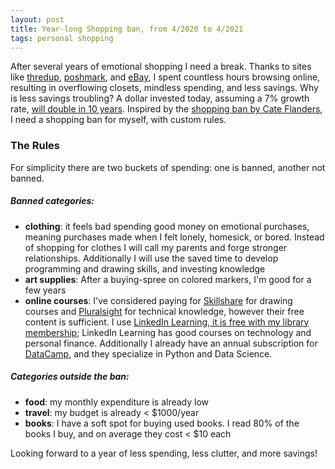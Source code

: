 ```yaml
---
layout: post
title: Year-long Shopping ban, from 4/2020 to 4/2021
tags: personal shopping
---
```


After several years of emotional shopping I need a break. Thanks to sites like [thredup](https://www.thredup.com/), [poshmark](https://poshmark.com), and [eBay](https://www.ebay.com/), I spent countless hours browsing online, resulting in overflowing closets, mindless spending, and less savings. Why is less savings troubling? A dollar invested today, assuming a 7% growth rate, [will double in 10 years](http://www.moneychimp.com/features/rule72.htm).
Inspired by the [shopping ban by Cate Flanders](https://caitflanders.com/shopping-ban/), I need a shopping ban for myself, with custom rules.

### The Rules
For simplicity there are two buckets of spending: one is banned, another not banned.

##### Banned categories:
- **clothing**: it feels bad spending good money on emotional purchases, meaning purchases made when I felt lonely, homesick, or bored. Instead of shopping for clothes I will call my parents and forge stronger relationships. Additionally I will use the saved time to develop programming and drawing skills, and investing knowledge
- **art supplies**: After a buying-spree on colored markers, I'm good for a few years
- **online courses**: I've considered paying for [Skillshare](https://www.skillshare.com) for drawing courses and [Pluralsight](https://www.pluralsight.com/) for technical knowledge, however their free content is sufficient. I use [LinkedIn Learning, it is free with my library membership](https://sfpl.org/research-learn/elearning); LinkedIn Learning has good courses on technology and personal finance. Additionally I already have an annual subscription for [DataCamp](https://www.datacamp.com/), and they specialize in Python and Data Science. 

##### Categories outside the ban:
- **food**: my monthly expenditure is already low
- **travel**: my budget is already < $1000/year
- **books**: I have a soft spot for buying used books. I read 80% of the books I buy, and on average they cost < $10 each

Looking forward to a year of less spending, less clutter, and more savings!